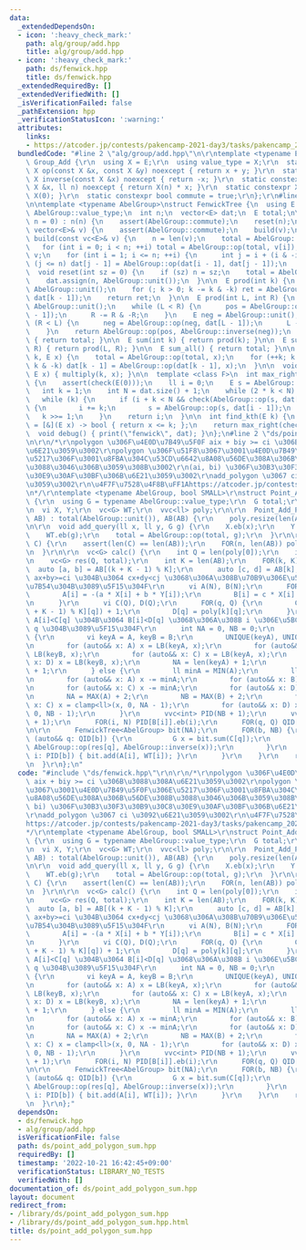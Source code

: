 ```yaml
---
data:
  _extendedDependsOn:
  - icon: ':heavy_check_mark:'
    path: alg/group/add.hpp
    title: alg/group/add.hpp
  - icon: ':heavy_check_mark:'
    path: ds/fenwick.hpp
    title: ds/fenwick.hpp
  _extendedRequiredBy: []
  _extendedVerifiedWith: []
  _isVerificationFailed: false
  _pathExtension: hpp
  _verificationStatusIcon: ':warning:'
  attributes:
    links:
    - https://atcoder.jp/contests/pakencamp-2021-day3/tasks/pakencamp_2021_day3_f
  bundledCode: "#line 2 \"alg/group/add.hpp\"\n\r\ntemplate <typename E>\r\nstruct\
    \ Group_Add {\r\n  using X = E;\r\n  using value_type = X;\r\n  static constexpr\
    \ X op(const X &x, const X &y) noexcept { return x + y; }\r\n  static constexpr\
    \ X inverse(const X &x) noexcept { return -x; }\r\n  static constexpr X power(const\
    \ X &x, ll n) noexcept { return X(n) * x; }\r\n  static constexpr X unit() { return\
    \ X(0); }\r\n  static constexpr bool commute = true;\r\n};\r\n#line 3 \"ds/fenwick.hpp\"\
    \n\ntemplate <typename AbelGroup>\nstruct FenwickTree {\n  using E = typename\
    \ AbelGroup::value_type;\n  int n;\n  vector<E> dat;\n  E total;\n\n  FenwickTree(int\
    \ n = 0) : n(n) {\n    assert(AbelGroup::commute);\n    reset(n);\n  }\n  FenwickTree(const\
    \ vector<E>& v) {\n    assert(AbelGroup::commute);\n    build(v);\n  }\n\n  void\
    \ build(const vc<E>& v) {\n    n = len(v);\n    total = AbelGroup::unit();\n \
    \   for (int i = 0; i < n; ++i) total = AbelGroup::op(total, v[i]);\n    dat =\
    \ v;\n    for (int i = 1; i <= n; ++i) {\n      int j = i + (i & -i);\n      if\
    \ (j <= n) dat[j - 1] = AbelGroup::op(dat[i - 1], dat[j - 1]);\n    }\n  }\n\n\
    \  void reset(int sz = 0) {\n    if (sz) n = sz;\n    total = AbelGroup::unit();\n\
    \    dat.assign(n, AbelGroup::unit());\n  }\n\n  E prod(int k) {\n    E ret =\
    \ AbelGroup::unit();\n    for (; k > 0; k -= k & -k) ret = AbelGroup::op(ret,\
    \ dat[k - 1]);\n    return ret;\n  }\n\n  E prod(int L, int R) {\n    E pos =\
    \ AbelGroup::unit();\n    while (L < R) {\n      pos = AbelGroup::op(pos, dat[R\
    \ - 1]);\n      R -= R & -R;\n    }\n    E neg = AbelGroup::unit();\n    while\
    \ (R < L) {\n      neg = AbelGroup::op(neg, dat[L - 1]);\n      L -= L & -L;\n\
    \    }\n    return AbelGroup::op(pos, AbelGroup::inverse(neg));\n  }\n\n  E prod_all()\
    \ { return total; }\n\n  E sum(int k) { return prod(k); }\n\n  E sum(int L, int\
    \ R) { return prod(L, R); }\n\n  E sum_all() { return total; }\n\n  void multiply(int\
    \ k, E x) {\n    total = AbelGroup::op(total, x);\n    for (++k; k <= n; k +=\
    \ k & -k) dat[k - 1] = AbelGroup::op(dat[k - 1], x);\n  }\n\n  void add(int k,\
    \ E x) { multiply(k, x); }\n\n  template <class F>\n  int max_right(F& check)\
    \ {\n    assert(check(E(0)));\n    ll i = 0;\n    E s = AbelGroup::unit();\n \
    \   int k = 1;\n    int N = dat.size() + 1;\n    while (2 * k < N) k *= 2;\n \
    \   while (k) {\n      if (i + k < N && check(AbelGroup::op(s, dat[i + k - 1])))\
    \ {\n        i += k;\n        s = AbelGroup::op(s, dat[i - 1]);\n      }\n   \
    \   k >>= 1;\n    }\n    return i;\n  }\n\n  int find_kth(E k) {\n    auto check\
    \ = [&](E x) -> bool { return x <= k; };\n    return max_right(check);\n  }\n\n\
    \  void debug() { print(\"fenwick\", dat); }\n};\n#line 2 \"ds/point_add_polygon_sum.hpp\"\
    \n\r\n/*\r\npolygon \u306F\u4E0D\u7B49\u5F0F aix + biy >= ci \u306B\u3088\u308A\
    \u6E21\u3059\u3002\r\npolygon \u306F\u51F8\u3067\u3001\u4E0D\u7B49\u5F0F\u306E\
    \u5217\u306F\u3001\u8FBA\u304C\u53CD\u6642\u8A08\u56DE\u308A\u306B\u56DE\u308B\
    \u3088\u3046\u306B\u3059\u308B\u3002\r\n(ai, bi) \u306F\u30B3\u30F3\u30B9\u30C8\
    \u30E9\u30AF\u30BF\u306B\u6E21\u3059\u3002\r\nadd_polygon \u3067 ci \u3092\u6E21\
    \u3059\u3002\r\n\u4F7F\u7528\u4F8B\uFF1Ahttps://atcoder.jp/contests/pakencamp-2021-day3/tasks/pakencamp_2021_day3_f\r\
    \n*/\r\ntemplate <typename AbelGroup, bool SMALL>\r\nstruct Point_Add_Polygon_Sum\
    \ {\r\n  using G = typename AbelGroup::value_type;\r\n  G total;\r\n  vc<pi> AB;\r\
    \n  vi X, Y;\r\n  vc<G> WT;\r\n  vvc<ll> poly;\r\n\r\n  Point_Add_Polygon_Sum(vc<pi>\
    \ AB) : total(AbelGroup::unit()), AB(AB) {\r\n    poly.resize(len(AB));\r\n  }\r\
    \n\r\n  void add_query(ll x, ll y, G g) {\r\n    X.eb(x);\r\n    Y.eb(y);\r\n\
    \    WT.eb(g);\r\n    total = AbelGroup::op(total, g);\r\n  }\r\n\r\n  void sum_query(vi\
    \ C) {\r\n    assert(len(C) == len(AB));\r\n    FOR(n, len(AB)) poly[n].eb(C[n]);\r\
    \n  }\r\n\r\n  vc<G> calc() {\r\n    int Q = len(poly[0]);\r\n    int N = len(X);\r\
    \n    vc<G> res(Q, total);\r\n    int K = len(AB);\r\n    FOR(k, K) {\r\n    \
    \  auto [a, b] = AB[(k + K - 1) % K];\r\n      auto [c, d] = AB[k];\r\n      //\
    \ ax+by>=ci \u304B\u3064 cx+dy<cj \u3068\u306A\u308B\u70B9\u306E\u5BC4\u4E0E\u3092\
    \u7B54\u304B\u3089\u5F15\u304F\r\n      vi A(N), B(N);\r\n      FOR(i, N) {\r\n\
    \        A[i] = -(a * X[i] + b * Y[i]);\r\n        B[i] = c * X[i] + d * Y[i];\r\
    \n      }\r\n      vi C(Q), D(Q);\r\n      FOR(q, Q) {\r\n        C[q] = -(poly[(k\
    \ + K - 1) % K][q]) + 1;\r\n        D[q] = poly[k][q];\r\n      }\r\n      //\
    \ A[i]<C[q] \u304B\u3064 B[i]<D[q] \u3068\u306A\u308B i \u306E\u5BC4\u4E0E\u3092\
    \ q \u304B\u3089\u5F15\u304F\r\n      int NA = 0, NB = 0;\r\n      if (!SMALL)\
    \ {\r\n        vi keyA = A, keyB = B;\r\n        UNIQUE(keyA), UNIQUE(keyB);\r\
    \n        for (auto&& x: A) x = LB(keyA, x);\r\n        for (auto&& x: B) x =\
    \ LB(keyB, x);\r\n        for (auto&& x: C) x = LB(keyA, x);\r\n        for (auto&&\
    \ x: D) x = LB(keyB, x);\r\n        NA = len(keyA) + 1;\r\n        NB = len(keyB)\
    \ + 1;\r\n      } else {\r\n        ll minA = MIN(A);\r\n        ll minB = MIN(B);\r\
    \n        for (auto&& x: A) x -= minA;\r\n        for (auto&& x: B) x -= minB;\r\
    \n        for (auto&& x: C) x -= minA;\r\n        for (auto&& x: D) x -= minB;\r\
    \n        NA = MAX(A) + 2;\r\n        NB = MAX(B) + 2;\r\n        for (auto&&\
    \ x: C) x = clamp<ll>(x, 0, NA - 1);\r\n        for (auto&& x: D) x = clamp<ll>(x,\
    \ 0, NB - 1);\r\n      }\r\n      vvc<int> PID(NB + 1);\r\n      vvc<int> QID(NB\
    \ + 1);\r\n      FOR(i, N) PID[B[i]].eb(i);\r\n      FOR(q, Q) QID[D[q]].eb(q);\r\
    \n\r\n      FenwickTree<AbelGroup> bit(NA);\r\n      FOR(b, NB) {\r\n        for\
    \ (auto&& q: QID[b]) {\r\n          G x = bit.sum(C[q]);\r\n          res[q] =\
    \ AbelGroup::op(res[q], AbelGroup::inverse(x));\r\n        }\r\n        for (auto&&\
    \ i: PID[b]) { bit.add(A[i], WT[i]); }\r\n      }\r\n    }\r\n    return res;\r\
    \n  }\r\n};\n"
  code: "#include \"ds/fenwick.hpp\"\r\n\r\n/*\r\npolygon \u306F\u4E0D\u7B49\u5F0F\
    \ aix + biy >= ci \u306B\u3088\u308A\u6E21\u3059\u3002\r\npolygon \u306F\u51F8\
    \u3067\u3001\u4E0D\u7B49\u5F0F\u306E\u5217\u306F\u3001\u8FBA\u304C\u53CD\u6642\
    \u8A08\u56DE\u308A\u306B\u56DE\u308B\u3088\u3046\u306B\u3059\u308B\u3002\r\n(ai,\
    \ bi) \u306F\u30B3\u30F3\u30B9\u30C8\u30E9\u30AF\u30BF\u306B\u6E21\u3059\u3002\
    \r\nadd_polygon \u3067 ci \u3092\u6E21\u3059\u3002\r\n\u4F7F\u7528\u4F8B\uFF1A\
    https://atcoder.jp/contests/pakencamp-2021-day3/tasks/pakencamp_2021_day3_f\r\n\
    */\r\ntemplate <typename AbelGroup, bool SMALL>\r\nstruct Point_Add_Polygon_Sum\
    \ {\r\n  using G = typename AbelGroup::value_type;\r\n  G total;\r\n  vc<pi> AB;\r\
    \n  vi X, Y;\r\n  vc<G> WT;\r\n  vvc<ll> poly;\r\n\r\n  Point_Add_Polygon_Sum(vc<pi>\
    \ AB) : total(AbelGroup::unit()), AB(AB) {\r\n    poly.resize(len(AB));\r\n  }\r\
    \n\r\n  void add_query(ll x, ll y, G g) {\r\n    X.eb(x);\r\n    Y.eb(y);\r\n\
    \    WT.eb(g);\r\n    total = AbelGroup::op(total, g);\r\n  }\r\n\r\n  void sum_query(vi\
    \ C) {\r\n    assert(len(C) == len(AB));\r\n    FOR(n, len(AB)) poly[n].eb(C[n]);\r\
    \n  }\r\n\r\n  vc<G> calc() {\r\n    int Q = len(poly[0]);\r\n    int N = len(X);\r\
    \n    vc<G> res(Q, total);\r\n    int K = len(AB);\r\n    FOR(k, K) {\r\n    \
    \  auto [a, b] = AB[(k + K - 1) % K];\r\n      auto [c, d] = AB[k];\r\n      //\
    \ ax+by>=ci \u304B\u3064 cx+dy<cj \u3068\u306A\u308B\u70B9\u306E\u5BC4\u4E0E\u3092\
    \u7B54\u304B\u3089\u5F15\u304F\r\n      vi A(N), B(N);\r\n      FOR(i, N) {\r\n\
    \        A[i] = -(a * X[i] + b * Y[i]);\r\n        B[i] = c * X[i] + d * Y[i];\r\
    \n      }\r\n      vi C(Q), D(Q);\r\n      FOR(q, Q) {\r\n        C[q] = -(poly[(k\
    \ + K - 1) % K][q]) + 1;\r\n        D[q] = poly[k][q];\r\n      }\r\n      //\
    \ A[i]<C[q] \u304B\u3064 B[i]<D[q] \u3068\u306A\u308B i \u306E\u5BC4\u4E0E\u3092\
    \ q \u304B\u3089\u5F15\u304F\r\n      int NA = 0, NB = 0;\r\n      if (!SMALL)\
    \ {\r\n        vi keyA = A, keyB = B;\r\n        UNIQUE(keyA), UNIQUE(keyB);\r\
    \n        for (auto&& x: A) x = LB(keyA, x);\r\n        for (auto&& x: B) x =\
    \ LB(keyB, x);\r\n        for (auto&& x: C) x = LB(keyA, x);\r\n        for (auto&&\
    \ x: D) x = LB(keyB, x);\r\n        NA = len(keyA) + 1;\r\n        NB = len(keyB)\
    \ + 1;\r\n      } else {\r\n        ll minA = MIN(A);\r\n        ll minB = MIN(B);\r\
    \n        for (auto&& x: A) x -= minA;\r\n        for (auto&& x: B) x -= minB;\r\
    \n        for (auto&& x: C) x -= minA;\r\n        for (auto&& x: D) x -= minB;\r\
    \n        NA = MAX(A) + 2;\r\n        NB = MAX(B) + 2;\r\n        for (auto&&\
    \ x: C) x = clamp<ll>(x, 0, NA - 1);\r\n        for (auto&& x: D) x = clamp<ll>(x,\
    \ 0, NB - 1);\r\n      }\r\n      vvc<int> PID(NB + 1);\r\n      vvc<int> QID(NB\
    \ + 1);\r\n      FOR(i, N) PID[B[i]].eb(i);\r\n      FOR(q, Q) QID[D[q]].eb(q);\r\
    \n\r\n      FenwickTree<AbelGroup> bit(NA);\r\n      FOR(b, NB) {\r\n        for\
    \ (auto&& q: QID[b]) {\r\n          G x = bit.sum(C[q]);\r\n          res[q] =\
    \ AbelGroup::op(res[q], AbelGroup::inverse(x));\r\n        }\r\n        for (auto&&\
    \ i: PID[b]) { bit.add(A[i], WT[i]); }\r\n      }\r\n    }\r\n    return res;\r\
    \n  }\r\n};"
  dependsOn:
  - ds/fenwick.hpp
  - alg/group/add.hpp
  isVerificationFile: false
  path: ds/point_add_polygon_sum.hpp
  requiredBy: []
  timestamp: '2022-10-21 16:42:45+09:00'
  verificationStatus: LIBRARY_NO_TESTS
  verifiedWith: []
documentation_of: ds/point_add_polygon_sum.hpp
layout: document
redirect_from:
- /library/ds/point_add_polygon_sum.hpp
- /library/ds/point_add_polygon_sum.hpp.html
title: ds/point_add_polygon_sum.hpp
---
```

